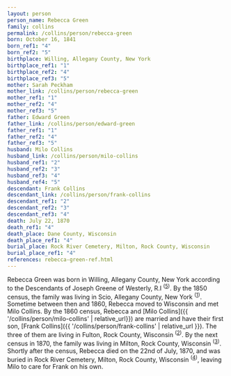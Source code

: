 ```yaml
---
layout: person
person_name: Rebecca Green
family: collins
permalink: /collins/person/rebecca-green
born: October 16, 1841
born_ref1: "4"
born_ref2: "5"
birthplace: Willing, Allegany County, New York
birthplace_ref1: "1"
birthplace_ref2: "4"
birthplace_ref3: "5"
mother: Sarah Peckham
mother_link: /collins/person/rebecca-green
mother_ref1: "1"
mother_ref2: "4"
mother_ref3: "5"
father: Edward Green
father_link: /collins/person/edward-green
father_ref1: "1"
father_ref2: "4"
father_ref3: "5"
husband: Milo Collins
husband_link: /collins/person/milo-collins
husband_ref1: "2"
husband_ref2: "3"
husband_ref3: "4"
husband_ref4: "5"
descendant: Frank Collins
descendant_link: /collins/person/frank-collins
descendant_ref1: "2"
descendant_ref2: "3"
descendant_ref3: "4"
death: July 22, 1870
death_ref1: "4"
death_place: Dane County, Wisconsin
death_place_ref1: "4"
burial_place: Rock River Cemetery, Milton, Rock County, Wisconsin
burial_place_ref1: "4"
references: rebecca-green-ref.html
---
```

Rebecca Green was born in Willing, Allegany County, New York according to the Descendants of Joseph Greene of Westerly, R.I <sup>([5](#5))</sup>. By the 1850 census, the family was living in Scio, Allegany County, New York <sup>([1](#1))</sup>. Sometime between then and 1860, Rebecca moved to Wisconsin and met Milo Collins. By the 1860 census, Rebecca and [Milo Collins]({{ '/collins/person/milo-collins' | relative_url}}) are married and have their first son, [Frank Collins]({{ '/collins/person/frank-collins' | relative_url }}). The three of them are living in Fulton, Rock County, Wisconsin <sup>([2](#2))</sup>. By the next census in 1870, the family was living in Milton, Rock County, Wisconsin <sup>([3](#3))</sup>. Shortly after the census, Rebecca died on the 22nd of July, 1870, and was buried in Rock River Cemetery, Milton, Rock County, Wisconsin <sup>([4](#4))</sup>, leaving Milo to care for Frank on his own.
